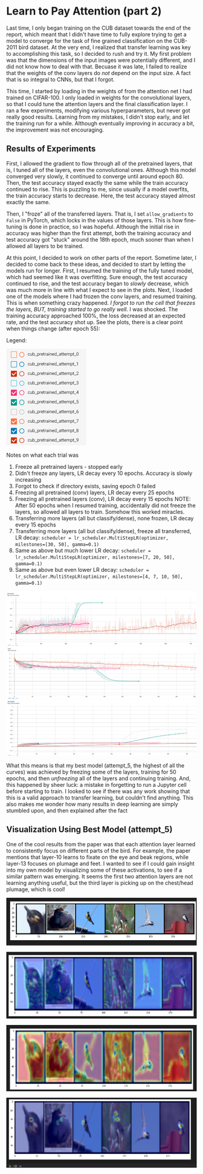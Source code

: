 # Learn to Pay Attention (part 2)
Last time, I only began training on the CUB dataset towards the end of the report, which meant that I didn't have time to fully explore trying to get a model to converge for the task of fine grained classification on the CUB-2011 bird dataset. At the very end, I realized that transfer learning was key to accomplishing this task, so I decided to rush and try it. My first problem was that the dimensions of the input images were potentially different, and I did not know how to deal with that. Becuase it was late, I failed to realize that the weights of the conv layers do *not* depend on the input size. A fact that is so integral to CNNs, but that I forgot. 

This time, I started by loading in the weights of from the attention net I had trained on CIFAR-100. I only loaded in weights for the convolutional layers, so that I could tune the attention layers and the final classification layer. I ran a few experiments, modifying various hyperparameters, but never got really good results. Learning from my mistakes, I didn't stop early, and let the training run for a while. Although eventually improving in accuracy a bit, the improvement was not encouraging. 




## Results of Experiments
First, I allowed the gradient to flow through all of the pretrained layers, that is, I tuned all of the layers, even the convolutional ones. Although this model converged very slowly, it continued to converge until around epoch 80. Then, the test accuracy stayed exactly the same while the train accuracy continued to rise. This is puzzling to me, since usually if a model overfits, the train accuracy starts to decrease. Here, the test accuracy stayed almost exactly the same.

Then, I "froze" all of the transferred layers. That is, I set `allow_gradients` to `False` in PyTorch, which locks in the values of those layers. This is how fine-tuning is done in practice, so I was hopeful. Although the initial rise in accuracy was higher than the first attempt, both the training accuracy and test accuracy got "stuck" around the 18th epoch, much sooner than when I allowed all layers to be trained.

At this point, I decided to work on other parts of the report. Sometime later, I decided to come back to these ideas, and decided to start by letting the models run for longer. First, I resumed the training of the fully tuned model, which had seemed like it was overfitting. Sure enough, the test accuracy continued to rise, and the test accuracy began to _slowly_ decrease, which was much more in line with what I expect to see in the plots. Next, I loaded one of the models where I had frozen the conv layers, and resumed training. This is when something crazy happened. *I forgot to run the cell that freezes the layers, BUT, training started to go _really_ well*. I was shocked. The training accuracy approached 100%, the loss decreased at an expected rate, and the test accuracy shot up. See the plots, there is a clear point when things change (after epoch 55):

Legend:

![img](./img/legend.png)

Notes on what each trial was
1. Freeze all pretrained layers - stopped early
2. Didn't freeze any layers, LR decay every 10 epochs. Accuracy is slowly increasing
3. Forgot to check if directory exists, saving epoch 0 failed
4. Freezing all pretrained (conv) layers, LR decay every 25 epochs 
5. Freezing all pretrained layers (conv), LR decay every 15 epochs
    NOTE: After 50 epochs when I resumed training, accidentally did not freeze the layers, so allowed all layers to train. Somehow this worked miracles.
6. Transferring more layers (all but classify/dense), none frozen, LR decay every 15 epochs
7. Transferring more layers (all but classify/dense), freeze all transferred, LR decay: `scheduler = lr_scheduler.MultiStepLR(optimizer, milestones=[30, 50], gamma=0.1)`
8. Same as above but much lower LR decay: `scheduler = lr_scheduler.MultiStepLR(optimizer, milestones=[7, 20, 50], gamma=0.1)`
9. Same as above but even lower LR decay: `scheduler = lr_scheduler.MultiStepLR(optimizer, milestones=[4, 7, 10, 50], gamma=0.1)`

![img](./img/train_acc.png)
![img](./img/loss.png)
![img](./img/test_acc.png)


What this means is that my best model (attempt_5, the highest of all the curves) was achieved by freezing some of the layers, training for 50 epochs, and then *unfreezing* all of the layers and continuing training. And, this happened by sheer luck: a mistake in forgetting to run a Jupyter cell before starting to train. I looked to see if there was any work showing that this is a valid approach to transfer learning, but couldn't find anything. This also makes me wonder how many results in deep learning are simply stumbled upon, and then explained after the fact 

## Visualization Using Best Model (attempt_5)
One of the cool results from the paper was that each attention layer learned to consistently focus on different parts of the bird. For example, the paper mentions that layer-10 learns to fixate on the eye and beak regions, while layer-13 focuses on plumage and feet. I wanted to see if I could gain insight into my own model by visualizing some of these activations, to see if a similar pattern was emerging. It seems the first two attention layers are not learning anything useful, but the third layer is picking up on the chest/head plumage, which is cool!

![img](./img/og.png)

![img](./img/first.png)

![img](./img/second.png)

![img](./img/third.png)
